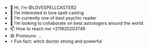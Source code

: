 - 👋 Hi, I’m @LOVESPELLCASTER2
- 👀 I’m interested in love spell casting
- 🌱 I’m currently one of best psychic reader 
- 💞️ I’m looking to collaborate on best astrologers around the world
- 📫 How to reach me +211920203749
- 😄 Pronouns: ...
- ⚡ Fun fact: witch doctor strong and powerful

<!---
LOVESPELLCASTER2/LOVESPELLCASTER2 is a ✨ special ✨ repository because its `README.md` (this file) appears on your GitHub profile.
You can click the Preview link to take a look at your changes.
--->
